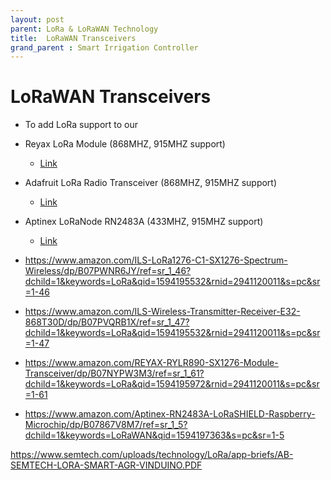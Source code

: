 ```yaml
---
layout: post
parent: LoRa & LoRaWAN Technology
title:  LoRaWAN Transceivers
grand_parent : Smart Irrigation Controller
---
```

# LoRaWAN Transceivers

- To add LoRa support to our

- Reyax LoRa Module (868MHZ, 915MHZ support)
  - [Link](https://www.amazon.com/RYLR896-Module-SX1276-Antenna-Command/dp/B07NB3BK5H/ref=sr_1_1?dchild=1&keywords=LoRa&qid=1594195384&rnid=2941120011&s=pc&sr=1-1)

- Adafruit LoRa Radio Transceiver (868MHZ, 915MHZ support)
  - [Link](https://www.amazon.com/Adafruit-RFM95W-Radio-Transceiver-Breakout/dp/B01HYO608A/ref=sr_1_2?dchild=1&keywords=LoRa&qid=1594195384&rnid=2941120011&s=pc&sr=1-2)

- Aptinex LoRaNode RN2483A (433MHZ, 915MHZ support)
  - [Link](https://www.amazon.com/Aptinex-LoRaNode-RN2483A-Microchip-LoRaWAN/dp/B01N2RJPMJ/ref=sr_1_4?dchild=1&keywords=LoRa&qid=1594195384&rnid=2941120011&s=pc&sr=1-4)
- https://www.amazon.com/ILS-LoRa1276-C1-SX1276-Spectrum-Wireless/dp/B07PWNR6JY/ref=sr_1_46?dchild=1&keywords=LoRa&qid=1594195532&rnid=2941120011&s=pc&sr=1-46
- https://www.amazon.com/ILS-Wireless-Transmitter-Receiver-E32-868T30D/dp/B07PVQRB1X/ref=sr_1_47?dchild=1&keywords=LoRa&qid=1594195532&rnid=2941120011&s=pc&sr=1-47
- https://www.amazon.com/REYAX-RYLR890-SX1276-Module-Transceiver/dp/B07NYPW3M3/ref=sr_1_61?dchild=1&keywords=LoRa&qid=1594195972&rnid=2941120011&s=pc&sr=1-61
- https://www.amazon.com/Aptinex-RN2483A-LoRaSHIELD-Raspberry-Microchip/dp/B07867V8M7/ref=sr_1_5?dchild=1&keywords=LoRaWAN&qid=1594197363&s=pc&sr=1-5

https://www.semtech.com/uploads/technology/LoRa/app-briefs/AB-SEMTECH-LORA-SMART-AGR-VINDUINO.PDF